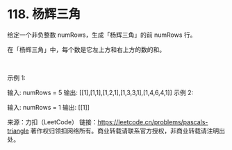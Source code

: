 # 118. 杨辉三角

给定一个非负整数 numRows，生成「杨辉三角」的前 numRows 行。

在「杨辉三角」中，每个数是它左上方和右上方的数的和。



 

示例 1:

输入: numRows = 5
输出: [[1],[1,1],[1,2,1],[1,3,3,1],[1,4,6,4,1]]
示例 2:

输入: numRows = 1
输出: [[1]]

来源：力扣（LeetCode）
链接：https://leetcode.cn/problems/pascals-triangle
著作权归领扣网络所有。商业转载请联系官方授权，非商业转载请注明出处。
